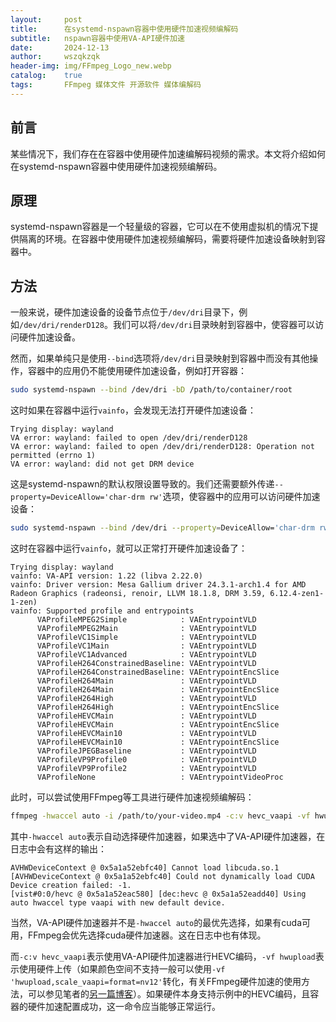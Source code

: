 ```yaml
---
layout:     post
title:      在systemd-nspawn容器中使用硬件加速视频编解码
subtitle:   nspawn容器中使用VA-API硬件加速
date:       2024-12-13
author:     wszqkzqk
header-img: img/FFmpeg_Logo_new.webp
catalog:    true
tags:       FFmpeg 媒体文件 开源软件 媒体编解码
---
```


## 前言

某些情况下，我们存在在容器中使用硬件加速编解码视频的需求。本文将介绍如何在systemd-nspawn容器中使用硬件加速视频编解码。

## 原理

systemd-nspawn容器是一个轻量级的容器，它可以在不使用虚拟机的情况下提供隔离的环境。在容器中使用硬件加速视频编解码，需要将硬件加速设备映射到容器中。

## 方法

一般来说，硬件加速设备的设备节点位于`/dev/dri`目录下，例如`/dev/dri/renderD128`。我们可以将`/dev/dri`目录映射到容器中，使容器可以访问硬件加速设备。

然而，如果单纯只是使用`--bind`选项将`/dev/dri`目录映射到容器中而没有其他操作，容器中的应用仍不能使用硬件加速设备，例如打开容器：

```bash
sudo systemd-nspawn --bind /dev/dri -bD /path/to/container/root
```

这时如果在容器中运行`vainfo`，会发现无法打开硬件加速设备：

```log
Trying display: wayland
VA error: wayland: failed to open /dev/dri/renderD128
VA error: wayland: failed to open /dev/dri/renderD128: Operation not permitted (errno 1)
VA error: wayland: did not get DRM device
```

这是systemd-nspawn的默认权限设置导致的。我们还需要额外传递`--property=DeviceAllow='char-drm rw'`选项，使容器中的应用可以访问硬件加速设备：

```bash
sudo systemd-nspawn --bind /dev/dri --property=DeviceAllow='char-drm rw' -bD /path/to/container/root
```

这时在容器中运行`vainfo`，就可以正常打开硬件加速设备了：

```log
Trying display: wayland
vainfo: VA-API version: 1.22 (libva 2.22.0)
vainfo: Driver version: Mesa Gallium driver 24.3.1-arch1.4 for AMD Radeon Graphics (radeonsi, renoir, LLVM 18.1.8, DRM 3.59, 6.12.4-zen1-1-zen)
vainfo: Supported profile and entrypoints
      VAProfileMPEG2Simple            : VAEntrypointVLD
      VAProfileMPEG2Main              : VAEntrypointVLD
      VAProfileVC1Simple              : VAEntrypointVLD
      VAProfileVC1Main                : VAEntrypointVLD
      VAProfileVC1Advanced            : VAEntrypointVLD
      VAProfileH264ConstrainedBaseline: VAEntrypointVLD
      VAProfileH264ConstrainedBaseline: VAEntrypointEncSlice
      VAProfileH264Main               : VAEntrypointVLD
      VAProfileH264Main               : VAEntrypointEncSlice
      VAProfileH264High               : VAEntrypointVLD
      VAProfileH264High               : VAEntrypointEncSlice
      VAProfileHEVCMain               : VAEntrypointVLD
      VAProfileHEVCMain               : VAEntrypointEncSlice
      VAProfileHEVCMain10             : VAEntrypointVLD
      VAProfileHEVCMain10             : VAEntrypointEncSlice
      VAProfileJPEGBaseline           : VAEntrypointVLD
      VAProfileVP9Profile0            : VAEntrypointVLD
      VAProfileVP9Profile2            : VAEntrypointVLD
      VAProfileNone                   : VAEntrypointVideoProc
```

此时，可以尝试使用FFmpeg等工具进行硬件加速视频编解码：

```bash
ffmpeg -hwaccel auto -i /path/to/your-video.mp4 -c:v hevc_vaapi -vf hwupload -c:a copy output.mp4
```

其中`-hwaccel auto`表示自动选择硬件加速器，如果选中了VA-API硬件加速器，在日志中会有这样的输出：

```log
AVHWDeviceContext @ 0x5a1a52ebfc40] Cannot load libcuda.so.1
[AVHWDeviceContext @ 0x5a1a52ebfc40] Could not dynamically load CUDA
Device creation failed: -1.
[vist#0:0/hevc @ 0x5a1a52eac580] [dec:hevc @ 0x5a1a52eadd40] Using auto hwaccel type vaapi with new default device.
```

当然，VA-API硬件加速器并不是`-hwaccel auto`的最优先选择，如果有cuda可用，FFmpeg会优先选择cuda硬件加速器。这在日志中也有体现。

而`-c:v hevc_vaapi`表示使用VA-API硬件加速器进行HEVC编码，`-vf hwupload`表示使用硬件上传（如果颜色空间不支持一般可以使用`-vf 'hwupload,scale_vaapi=format=nv12'`转化，有关FFmpeg硬件加速的使用方法，可以参见笔者的[另一篇博客](https://wszqkzqk.github.io/2023/01/01/FFmpeg%E7%9A%84%E5%9F%BA%E7%A1%80%E4%BD%BF%E7%94%A8/)）。如果硬件本身支持示例中的HEVC编码，且容器的硬件加速配置成功，这一命令应当能够正常运行。
